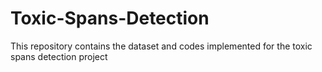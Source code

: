 # Toxic-Spans-Detection
This repository contains the dataset and codes implemented for the toxic spans detection project
